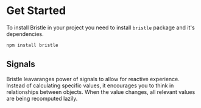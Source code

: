 <script setup>
import Example from './components/examples/HeroExample.vue'
import BCodeblock from './components/BristleCodeblock.vue'
import { Circle } from '../src/primitives/Circle'
import { Line } from '../src/primitives/Line'
import { computed } from 'signia'
import { GenerativeCollection } from '../src/primitives/GenerativeCollection'
import Block from './components/Block.vue'

const f = (r) => {
  const t = r.timer.infinite(500, i => 5 + i * 20)
  const angle = r.timer.infiniteForward(2000, i => i * 2 * Math.PI)
  const p = r.center.add(100, 0).transform({ rotate: angle, origin: r.center })
  const c = new GenerativeCollection(10, i => new Circle(new Line(p, r.center).lerp(i/10), computed('s', () => t.value + i * 20)))
  r.add(c, {
      width: 2,
      strokeStyle: 'red'
  })
}

</script>
# Get Started
To install Bristle in your project you need to install `bristle` package and it's dependencies.
```bash
npm install bristle
```

<Block :code="f" />


## Signals
Bristle leavaranges power of signals to allow for reactive experience. Instead of calculating specific values, it encourages you to think in relationships between objects. When the value changes, all relevant values are being recomputed lazily.